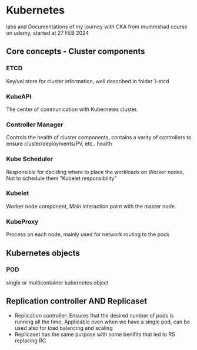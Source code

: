 # Kubernetes
labs and Documentations of my journey with CKA from mummshad course on udemy, started at 27 FEB 2024

## Core concepts - Cluster components

### ETCD
Key/val store for cluster information, well described in folder 1-etcd

### KubeAPI
The center of communication with Kubernetes cluster.

### Controller Manager
Controls the health of cluster components, contains a varity of controllers to ensure cluster/deployments/PV, etc.. health

### Kube Scheduler
Responsible for deciding where to place the workloads on Worker nodes, Not to schedule them "Kubelet responsibility" 

### Kubelet
Worker node component, Main interaction point with the master node.

### KubeProxy
Process on each node, mainly used for network routing to the pods



## Kubernetes objects
### POD
single or multicontainer kubernetes object


## Replication controller AND Replicaset
- Replication controller: Ensures that the desired number of pods is running all the time, Applicable even when we have a single pod, can be used also for load balancing and scaling
- Replicaset has the same purpose with some benifits that led to RS replacing RC

